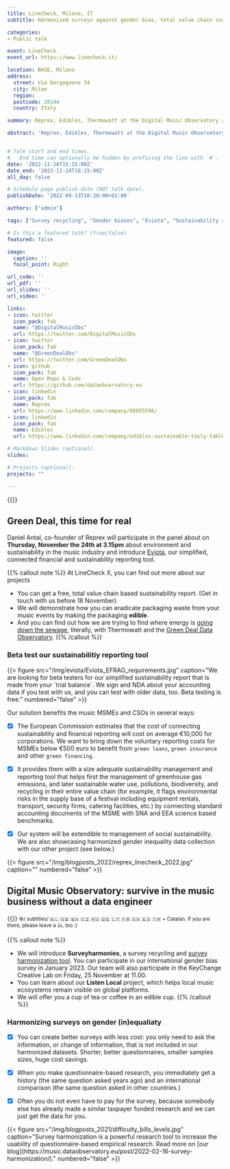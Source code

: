 ```yaml
---
title: LineCheck, Milano, IT
subtitle: Harmonized surveys against gender bias, total value chain sustainability reporting, open data

categories:
- Public talk

event: LineCheck
event_url: https://www.linecheck.it/

location: BASE, Milano
address:
  street: Via bergognone 34
  city: Milan
  region: 
  postcode: 20144
  country: Italy

summary: Reprex, Edibles, Thermowatt at the Digital Music Observatory and the Green Deal Data Observatory in Linecheck X.

abstract: 'Reprex, Edibles, Thermowatt at the Digital Music Observatory and the Green Deal Data Observatory in Linecheck X.'


# Talk start and end times.
#   End time can optionally be hidden by prefixing the line with `#`.
date: '2022-11-24T15:15:00Z'
date_end: '2022-11-24T16:15:00Z'
all_day: false

# Schedule page publish date (NOT talk date).
publishDate: '2022-09-13T10:20:00+02:00'

authors: ["admin"]

tags: ["Survey recycling", "Gender biases", "Eviota", "Sustainability reporting", "Zero waste", "Edibles"]

# Is this a featured talk? (true/false)
featured: false

image:
  caption: ''
  focal_point: Right

url_code: ''
url_pdf: ''
url_slides: ''
url_video: ''

links:
- icon: twitter
  icon_pack: fab
  name: "@DigitalMusicObs"
  url: https://twitter.com/DigitalMusicObs
- icon: twitter
  icon_pack: fab
  name: "@GreenDealObs"
  url: https://twitter.com/GreenDealObs
- icon: github
  icon_pack: fab
  name: Open Repo & Code
  url: https://github.com/dataobservatory-eu
- icon: linkedin
  icon_pack: fab
  name: Reprex
  url: https://www.linkedin.com/company/68855596/
- icon: linkedin
  icon_pack: fab
  name: Edibles
  url: https://www.linkedin.com/company/edibles-sustainable-tasty-tableware/  

# Markdown Slides (optional).
slides:

# Projects (optional).
projects: ""

---
```


{{<toc>}}

## Green Deal, this time for real

Daniel Antal, co-founder of Reprex will participate in the panel about on **Thursday, November the 24th at 3.15pm**  about environment and sustainability in the music industry and introduce [Eviota](/project/musiceviota/), our simplified, connected financial and sustainability reporting tool.

{{% callout note %}}
At LineCheck X, you can find out more about our projects
- You can get a free, total value chain based sustainability report. (Get in touch with us before 18 November)
- We will demonstrate how you can eradicate packaging waste from your music events by making the packaging **edible**.
- And you can find out how we are trying to find where energy is [going down the sewage](https://greendeal.dataobservatory.eu/post/2022-10-24_thermowatt/), literally, with Thermowatt and the [Green Deal Data Observatory](https://greendeal.dataobservatory.eu/). 
{{% /callout %}}

### Beta test our sustainabilitiy reporting tool
<td style="text-align: center;">{{< figure src="/img/eviota/Eviota_EFRAG_requirements.jpg" caption="We are looking for beta testers for our simplified sustainability report that is made from your `trial balance`. We sign and NDA about your accounting data if you test with us, and you can test with older data, too. Beta testing is free." numbered="false" >}}</td>

Our solution benefits the music MSMEs and CSOs in several ways:
- [x] The European Commission estimates that the cost of connecting sustainability and finanical reporting will cost on average €10,000 for corporations. We want to bring down the voluntary reporting costs for MSMEs below €500 euro to benefit from `green loans`, `green insurance` and other `green financing`. 
- [x] It provides them with a size adequate sustainability management and reporting tool that helps first the management of greenhouse gas emissions, and later sustainable water use, pollutions, biodiversity, and recycling in their entire value chain (for example, it flags environmental risks in the supply base of a festival including equipment rentals, transport, security firms, catering facilities, etc.) by connecting standard accounting documents of the MSME with SNA and EEA science based benchmarks.
- [x] Our system will be extendible to management of social sustainability. We are also showcasing harmonized gender inequality data collection with our other project (see below.)


<td style="text-align: center;">{{< figure src="/img/blogposts_2022/reprex_linecheck_2022.jpg" caption="" numbered="false" >}}</td>

## Digital Music Observatory: survive in the music business without a data engineer

{{<youtube bgp-n55TKCk>}}
<small>⚙️/ subtitles/ 🇳🇱 🇬🇧 🇧🇦 🇨🇿 🇭🇺 🇩🇪 🇱🇹 🇫🇷 🇸🇰 🇪🇸 🇹🇷 + Catalan. If you are there, please leave a 👍, too :)</small>


{{% callout note %}}
- We will introduce **Surveyharmonies**, a survey recycling and [survey harmonization tool](https://music.dataobservatory.eu/post/2022-02-16-survey-harmonization/). You can participate in our international gender bias survey in January 2023. Our team will also participate in the KeyChange Creative Lab on Friday, 25 November at 11.00.
- You can learn about our **Listen Local** project, which helps local music ecosystems remain visible on global platforms.
- We will offer you a cup of tea or coffee in an edible cup.
{{% /callout %}}

### Harmonizing surveys on gender (in)equaliaty

- [x] You can create better surveys with less cost: you only need to ask the information, or change of information, that is not included in our harmonized datasets. Shorter, better questionnaires, smaller samples sizes, huge cost savings.

- [x] When you make questionnaire-based research, you immediately get a history (the same question asked years ago) and an international comparison (the same question asked in other countries.)

- [x] Often you do not even have to pay for the survey, because somebody else has already made a similar taxpayer funded research and we can just get the data for you. 

<td style="text-align: center;">{{< figure src="/img/blogposts_2021/difficulty_bills_levels.jpg" caption="Survey harmonization is a powerful research tool to increase the usability of questionnaire-based empirical research. Read more on [our blog](https://music.dataobservatory.eu/post/2022-02-16-survey-harmonization/)." numbered="false" >}}</td>


